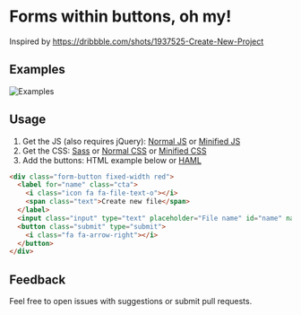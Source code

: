 # Forms within buttons, oh my!
Inspired by https://dribbble.com/shots/1937525-Create-New-Project

## Examples
![Examples](http://www.steliosconstantinides.com/FormButtons/img/example.gif)

## Usage
1. Get the JS (also requires jQuery): [Normal JS](https://github.com/sconstantinides/FormButtons/blob/master/js/form_buttons.js) or [Minified JS](https://github.com/sconstantinides/FormButtons/blob/master/js/min/form_buttons.min.js)
2. Get the CSS: [Sass](https://github.com/sconstantinides/FormButtons/blob/master/sass/form_buttons.sass) or [Normal CSS](https://github.com/sconstantinides/FormButtons/blob/master/css/form_buttons.css) or [Minified CSS](https://github.com/sconstantinides/FormButtons/blob/master/css/min/form_buttons.min.css)
3. Add the buttons: HTML example below or [HAML](https://github.com/sconstantinides/FormButtons/blob/master/index.haml)

```html
<div class="form-button fixed-width red">
  <label for="name" class="cta">
    <i class="icon fa fa-file-text-o"></i>
    <span class="text">Create new file</span>
  </label>
  <input class="input" type="text" placeholder="File name" id="name" name="name">
  <button class="submit" type="submit">
    <i class="fa fa-arrow-right"></i>
  </button>
</div>
```

## Feedback
Feel free to open issues with suggestions or submit pull requests.
